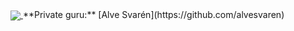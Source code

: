 <a href="https://github-readme-stats.vercel.app/api?username=empdo&show_icons=true&count_private=true">
  <img align="center" src="https://github-readme-stats.vercel.app/api?username=empdo&show_icons=true&count_private=true" />
</a>
**Private guru:** [Alve Svarén](https://github.com/alvesvaren)
